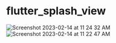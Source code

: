 # flutter_splash_view

![Screenshot 2023-02-14 at 11 24 32 AM](https://user-images.githubusercontent.com/98007283/218945450-bf0768d4-ccd2-4890-917b-5a13d634978b.png)
![Screenshot 2023-02-14 at 11 22 47 AM](https://user-images.githubusercontent.com/98007283/218945455-68a22bff-e076-40a9-9422-4ef731692385.png)
